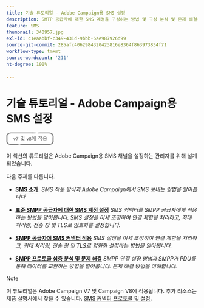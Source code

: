 ```yaml
---
title: 기술 튜토리얼 - Adobe Campaign용 SMS 설정
description: SMTP 공급자에 대한 SMS 계정을 구성하는 방법 및 구성 분석 및 문제 해결하는 방법을 알아봅니다.
feature: SMS
thumbnail: 340957.jpg
exl-id: c1eaabbf-c349-431d-9bbb-6ae987926d99
source-git-commit: 285afc4062984320423816e8364f863973834f71
workflow-type: tm+mt
source-wordcount: '211'
ht-degree: 100%

---
```


# 기술 튜토리얼 - Adobe Campaign용 SMS 설정

![V7 및 V8에 적용](../assets/V7-V8-stamp.png)

이 섹션의 튜토리얼은 Adobe Campaign용 SMS 채널을 설정하는 관리자를 위해 설계되었습니다.

다음 주제를 다룹니다.

* **[SMS 소개](/help/tutorial-sms/introduction-to-sms.md)**:
  *SMS 작동 방식과 Adobe Campaign에서 SMS 보내는 방법을 알아봅니다*

* **[표준 SMPP 공급자에 대한 SMS 계정 설정](/help/tutorial-sms/set-up-account-for-standard-smpp-provider.md)**
  *SMS 커넥터를 SMPP 공급자에게 적용하는 방법을 알아봅니다. SMS 설정을 미세 조정하여 연결 제한을 처리하고, 최대 처리량, 전송 창 및 TLS로 암호화를 설정합니다.*

* **[SMPP 공급자에 SMS 커넥터 적용](/help/tutorial-sms/adapt-sms-connector-to-smpp-provider.md)**
  *SMS 설정을 미세 조정하여 연결 제한을 처리하고, 최대 처리량, 전송 창 및 TLS로 암화화 설정하는 방법을 알아봅니다.*

* **[SMPP 프로토콜 심층 분석 및 문제 해결](/help/tutorial-sms/smpp-deep-dive-and-troubleshooting.md)**
  *SMPP 연결 설정 방법과 SMPP가 PDU를 통해 데이터를 교환하는 방법을 알아봅니다. 문제 해결 방법을 이해합니다.*

>[!NOTE]
>
>이 튜토리얼은 Adobe Campaign V7 및 Campaign V8에 적용됩니다. 추가 리소스는 제품 설명서에서 찾을 수 있습니다. [SMS 커넥터 프로토콜 및 설정](https://experienceleague.adobe.com/docs/campaign-classic/using/sending-messages/sending-messages-on-mobiles/sms-protocol.html?lang=ko#sending-messages).
